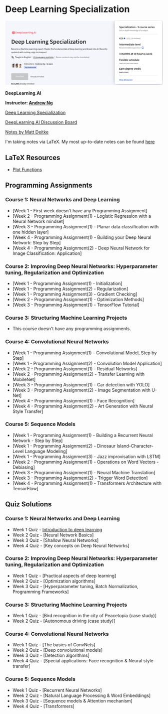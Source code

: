 # Deep Learning Specialization

![](https://github.com/hgnzheng/CS230_Stanford/blob/main/Deep_Learning_Specialization/coursera_page.png)

**DeepLearning.AI**

**Instructor: [Andrew Ng](https://www.andrewng.org/)**

[Deep Learning Specialization](https://www.coursera.org/specializations/deep-learning)

[DeepLearning.AI Discussion Board](https://community.deeplearning.ai/c/deep-learning-specialization/6)

[Notes by Matt Deitke](https://mattdeitke.com/notes/cs230#pf8)

I'm taking notes via LaTeX. My most up-to-date notes can be found [here](https://github.com/hgnzheng/CS230_Stanford/tree/main/Deep_Learning_Specialization/Deep_Learning_Notes.pdf)

## LaTeX Resources
* [Plot Functions](https://null.zbr.pt/plotting-functions-with-latex-tikz/)

## Programming Assignments

### Course 1: Neural Networks and Deep Learning

  * [Week 1 - First week doesn't have any Programming Assignment]
  * [Week 2 - Programming Assignment(1) - Logistic Regression with a Neural Network mindset]
  * [Week 3 - Programming Assignment(1) - Planar data classification with one hidden layer]
  * [Week 4 - Programming Assignment(1) - Building your Deep Neural Network: Step by Step]
  * [Week 4 - Programming Assignment(2) - Deep Neural Network for Image Classification: Application]

### Course 2: Improving Deep Neural Networks: Hyperparameter tuning, Regularization and Optimization

  - [Week 1 - Programming Assignment(1) - Initialization]
  - [Week 1 - Programming Assignment(2) - Regularization]
  - [Week 1 - Programming Assignment(3) - Gradient Checking]
  - [Week 2 - Programming Assignment(1) - Optimization Methods]
  - [Week 3 - Programming Assignment(1) - TensorFlow Tutorial]

### Course 3: Structuring Machine Learning Projects

  - This course doesn't have any programming assignments.
  
### Course 4: Convolutional Neural Networks

  - [Week 1 - Programming Assignment(1) - Convolutional Model, Step by Step]
  - [Week 1 - Programming Assignment(2) - Convolution Model Application]
  - [Week 2 - Programming Assignment(1) - Residual Networks]
  - [Week 2 - Programming Assignment(2) - Transfer Learning with MobileNet]
  - [Week 3 - Programming Assignment(1) - Car detection with YOLO]
  - [Week 3 - Programming Assignment(2) - Image Segmentation with U-Net]
  - [Week 4 - Programming Assignment(1) - Face Recognition]
  - [Week 4 - Programming Assignment(2) - Art Generation with Neural Style Transfer]

### Course 5: Sequence Models

  - [Week 1 - Programming Assignment(1) - Building a Recurrent Neural Network - Step by Step]
  - [Week 1 - Programming Assignment(2) - Dinosaur Island-Character-Level Language Modeling]
  - [Week 1 - Programming Assignment(3) - Jazz improvisation with LSTM]
  - [Week 2 - Programming Assignment(1) - Operations on Word Vectors - Debiasing]
  - [Week 3 - Programming Assignment(1) - Neural Machine Translation]
  - [Week 3 - Programming Assignment(2) - Trigger Word Detection]
  - [Week 4 - Programming Assignment(1) -  Transformers Architecture with TensorFlow]
  


## Quiz Solutions

### Course 1: Neural Networks and Deep Learning

  - Week 1 Quiz - [Introduction to deep learning](https://github.com/hgnzheng/CS230_Stanford/blob/main/Deep_Learning_Specialization/Quiz/C1_W1.pdf)
  - Week 2 Quiz - [Neural Network Basics]
  - Week 3 Quiz - [Shallow Neural Networks]
  - Week 4 Quiz - [Key concepts on Deep Neural Networks]

### Course 2: Improving Deep Neural Networks: Hyperparameter tuning, Regularization and Optimization

  - Week 1 Quiz - [Practical aspects of deep learning]
  - Week 2 Quiz - [Optimization algorithms]
  - Week 3 Quiz - [Hyperparameter tuning, Batch Normalization, Programming Frameworks]
  
### Course 3: Structuring Machine Learning Projects

  - Week 1 Quiz - [Bird recognition in the city of Peacetopia (case study)]
  - Week 2 Quiz - [Autonomous driving (case study)]

### Course 4: Convolutional Neural Networks

  - Week 1 Quiz - [The basics of ConvNets]
  - Week 2 Quiz - [Deep convolutional models]
  - Week 3 Quiz - [Detection algorithms]
  - Week 4 Quiz - [Special applications: Face recognition & Neural style transfer]

### Course 5: Sequence Models

  - Week 1 Quiz - [Recurrent Neural Networks]
  - Week 2 Quiz - [Natural Language Processing & Word Embeddings]
  - Week 3 Quiz - [Sequence models & Attention mechanism]
  - Week 4 Quiz - [Transformers]